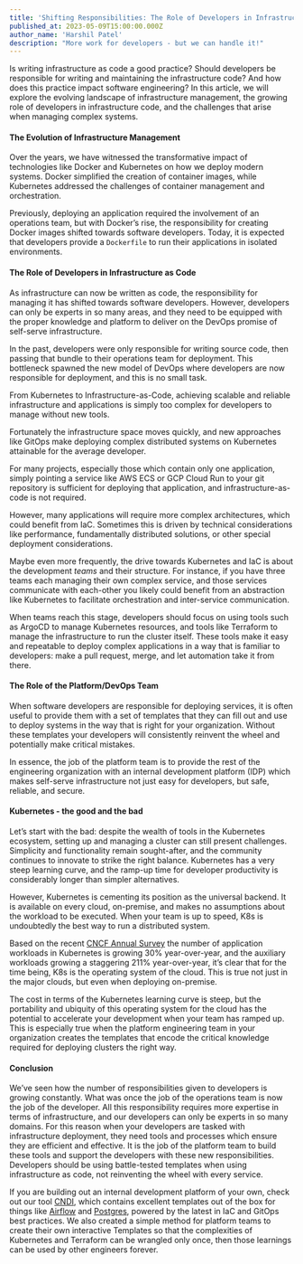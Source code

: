 ```yaml
---
title: 'Shifting Responsibilities: The Role of Developers in Infrastructure'
published_at: 2023-05-09T15:00:00.000Z
author_name: 'Harshil Patel'
description: "More work for developers - but we can handle it!"
---
```


Is writing infrastructure as code a good practice? Should developers be
responsible for writing and maintaining the infrastructure code? And how does
this practice impact software engineering? In this article, we will explore the
evolving landscape of infrastructure management, the growing role of developers
in infrastructure code, and the challenges that arise when managing complex
systems.

#### The Evolution of Infrastructure Management

Over the years, we have witnessed the transformative impact of technologies like
Docker and Kubernetes on how we deploy modern systems. Docker simplified the
creation of container images, while Kubernetes addressed the challenges of
container management and orchestration.

Previously, deploying an application required the involvement of an operations
team, but with Docker’s rise, the responsibility for creating Docker images
shifted towards software developers. Today, it is expected that developers
provide a `Dockerfile` to run their applications in isolated environments.

#### The Role of Developers in Infrastructure as Code

As infrastructure can now be written as code, the responsibility for managing it
has shifted towards software developers. However, developers can only be experts
in so many areas, and they need to be equipped with the proper knowledge and
platform to deliver on the DevOps promise of self-serve infrastructure.

In the past, developers were only responsible for writing source code, then
passing that bundle to their operations team for deployment. This bottleneck
spawned the new model of DevOps where developers are now responsible for
deployment, and this is no small task.

From Kubernetes to Infrastructure-as-Code, achieving scalable and reliable
infrastructure and applications is simply too complex for developers to manage
without new tools.

Fortunately the infrastructure space moves quickly, and new approaches like
GitOps make deploying complex distributed systems on Kubernetes attainable for
the average developer.

For many projects, especially those which contain only one application, simply
pointing a service like AWS ECS or GCP Cloud Run to your git repository is
sufficient for deploying that application, and infrastructure-as-code is not
required.

However, many applications will require more complex architectures, which could
benefit from IaC. Sometimes this is driven by technical considerations like
performance, fundamentally distributed solutions, or other special deployment
considerations.

Maybe even more frequently, the drive towards Kubernetes and IaC is about the
development _teams_ and their structure. For instance, if you have three teams
each managing their own complex service, and those services communicate with
each-other you likely could benefit from an abstraction like Kubernetes to
facilitate orchestration and inter-service communication.

When teams reach this stage, developers should focus on using tools such as
ArgoCD to manage Kubernetes resources, and tools like Terraform to manage the
infrastructure to run the cluster itself. These tools make it easy and
repeatable to deploy complex applications in a way that is familiar to
developers: make a pull request, merge, and let automation take it from there.

#### The Role of the Platform/DevOps Team

When software developers are responsible for deploying services, it is often
useful to provide them with a set of templates that they can fill out and use to
deploy systems in the way that is right for your organization. Without these
templates your developers will consistently reinvent the wheel and potentially
make critical mistakes.

In essence, the job of the platform team is to provide the rest of the
engineering organization with an internal development platform (IDP) which makes
self-serve infrastructure not just easy for developers, but safe, reliable, and
secure.

#### Kubernetes - the good and the bad

Let’s start with the bad: despite the wealth of tools in the Kubernetes
ecosystem, setting up and managing a cluster can still present challenges.
Simplicity and functionality remain sought-after, and the community continues to
innovate to strike the right balance. Kubernetes has a very steep learning
curve, and the ramp-up time for developer productivity is considerably longer
than simpler alternatives.

However, Kubernetes is cementing its position as the universal backend. It is
available on every cloud, on-premise, and makes no assumptions about the
workload to be executed. When your team is up to speed, K8s is undoubtedly the
best way to run a distributed system.

Based on the recent
[CNCF Annual Survey](https://www.cncf.io/reports/cncf-annual-survey-2022/) the
number of application workloads in Kubernetes is growing 30% year-over-year, and
the auxiliary workloads growing a staggering 211% year-over-year, it’s clear
that for the time being, K8s is the operating system of the cloud. This is true
not just in the major clouds, but even when deploying on-premise.

The cost in terms of the Kubernetes learning curve is steep, but the portability
and ubiquity of this operating system for the cloud has the potential to
accelerate your development when your team has ramped up. This is especially
true when the platform engineering team in your organization creates the
templates that encode the critical knowledge required for deploying clusters the
right way.

#### Conclusion

We’ve seen how the number of responsibilities given to developers is growing
constantly. What was once the job of the operations team is now the job of the
developer. All this responsibility requires more expertise in terms of
infrastructure, and our developers can only be experts in so many domains. For
this reason when your developers are tasked with infrastructure deployment, they
need tools and processes which ensure they are efficient and effective. It is
the job of the platform team to build these tools and support the developers
with these new responsibilities. Developers should be using battle-tested
templates when using infrastructure as code, not reinventing the wheel with
every service.

If you are building out an internal development platform of your own, check out
our tool
[CNDI](https://cndi.run/?utm_content=blog_shifting-responsibilities_cndi_link&utm_campaign=shifting-responsibilities_blog&utm_source=https://cndi.dev/blog/shifting-responsibilities&utm_medium=blog&utm_id=8061),
which contains excellent templates out of the box for things like
[Airflow](https://cndi.dev/templates/airflow) and
[Postgres](https://cndi.dev/templates/postgres), powered by the latest in IaC
and GitOps best practices. We also created a simple method for platform teams to
create their own interactive Templates so that the complexities of Kubernetes
and Terraform can be wrangled only once, then those learnings can be used by
other engineers forever.
